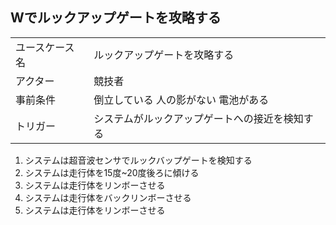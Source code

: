 ## Wでルックアップゲートを攻略する

|  |  |
|--|--|
| ユースケース名 | ルックアップゲートを攻略する |
| アクター | 競技者 |
| 事前条件 | 倒立している 人の影がない 電池がある |
| トリガー | システムがルックアップゲートへの接近を検知する |

1. システムは超音波センサでルックバップゲートを検知する
2. システムは走行体を15度~20度後ろに傾ける
3. システムは走行体をリンボーさせる
4. システムは走行体をバックリンボーさせる
5. システムは走行体をリンボーさせる
